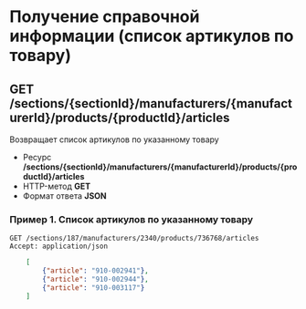 # Получение справочной информации (список артикулов по товару)

## GET /sections/{sectionId}/manufacturers/{manufacturerId}/products/{productId}/articles

Возвращает список артикулов по указанному товару

- Ресурс **/sections/{sectionId}/manufacturers/{manufacturerId}/products/{productId}/articles**
- HTTP-метод **GET**
- Формат ответа **JSON**

### Пример 1. Список артикулов по указанному товару

```http
GET /sections/187/manufacturers/2340/products/736768/articles
Accept: application/json
```
```json
    [
        {"article": "910-002941"},
        {"article": "910-002944"},
        {"article": "910-003117"}
    ]
```

